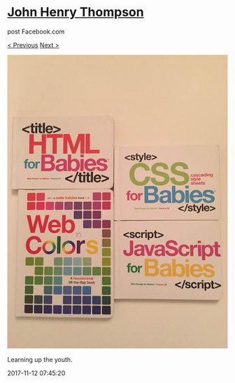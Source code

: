 # [John Henry Thompson](../README.md)
post Facebook.com

[< Previous](2017-11-12-3.md) [Next >](2017-11-12-5.md)

[![](../media/2017-11-12/Timeline-Photos-Learning-up-the-youth.jpg)](../README.md)

Learning up the youth.

2017-11-12 07:45:20